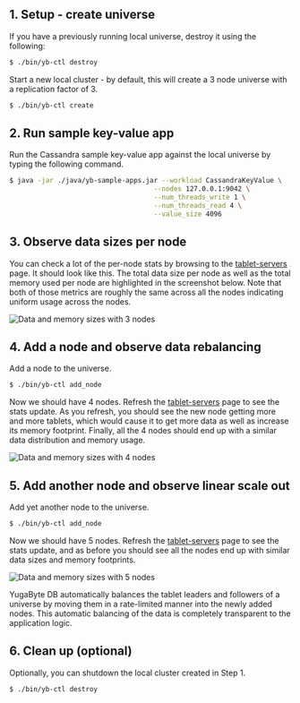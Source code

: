 ## 1. Setup - create universe

If you have a previously running local universe, destroy it using the following:

```sh
$ ./bin/yb-ctl destroy
```

Start a new local cluster - by default, this will create a 3 node universe with a replication factor of 3.

```{.sh .copy .separator-dollar}
$ ./bin/yb-ctl create
```


## 2. Run sample key-value app

Run the Cassandra sample key-value app against the local universe by typing the following command.

```sh
$ java -jar ./java/yb-sample-apps.jar --workload CassandraKeyValue \
                                    --nodes 127.0.0.1:9042 \
                                    --num_threads_write 1 \
                                    --num_threads_read 4 \
                                    --value_size 4096
```

## 3. Observe data sizes per node

You can check a lot of the per-node stats by browsing to the <a href='http://127.0.0.1:7000/tablet-servers' target="_blank">tablet-servers</a> page. It should look like this. The total data size per node as well as the total memory used per node are highlighted in the screenshot below. Note that both of those metrics are roughly the same across all the nodes indicating uniform usage across the nodes.

![Data and memory sizes with 3 nodes](/images/ce/auto-rebalancing-3-nodes.png)


## 4. Add a node and observe data rebalancing

Add a node to the universe.

```sh
$ ./bin/yb-ctl add_node
```

Now we should have 4 nodes. Refresh the <a href='http://127.0.0.1:7000/tablet-servers' target="_blank">tablet-servers</a> page to see the stats update. As you refresh, you should see the new node getting more and more tablets, which would cause it to get more data as well as increase its memory footprint. Finally, all the 4 nodes should end up with a similar data distribution and memory usage.

![Data and memory sizes with 4 nodes](/images/ce/auto-rebalancing-4-nodes.png)


## 5. Add another node and observe linear scale out

Add yet another node to the universe.

```sh
$ ./bin/yb-ctl add_node
```

Now we should have 5 nodes. Refresh the <a href='http://127.0.0.1:7000/tablet-servers' target="_blank">tablet-servers</a> page to see the stats update, and as before you should see all the nodes end up with similar data sizes and memory footprints.

![Data and memory sizes with 5 nodes](/images/ce/auto-rebalancing-5-nodes.png)

YugaByte DB automatically balances the tablet leaders and followers of a universe by moving them in a rate-limited manner into the newly added nodes. This automatic balancing of the data is completely transparent to the application logic.

## 6. Clean up (optional)

Optionally, you can shutdown the local cluster created in Step 1.

```sh
$ ./bin/yb-ctl destroy
```
